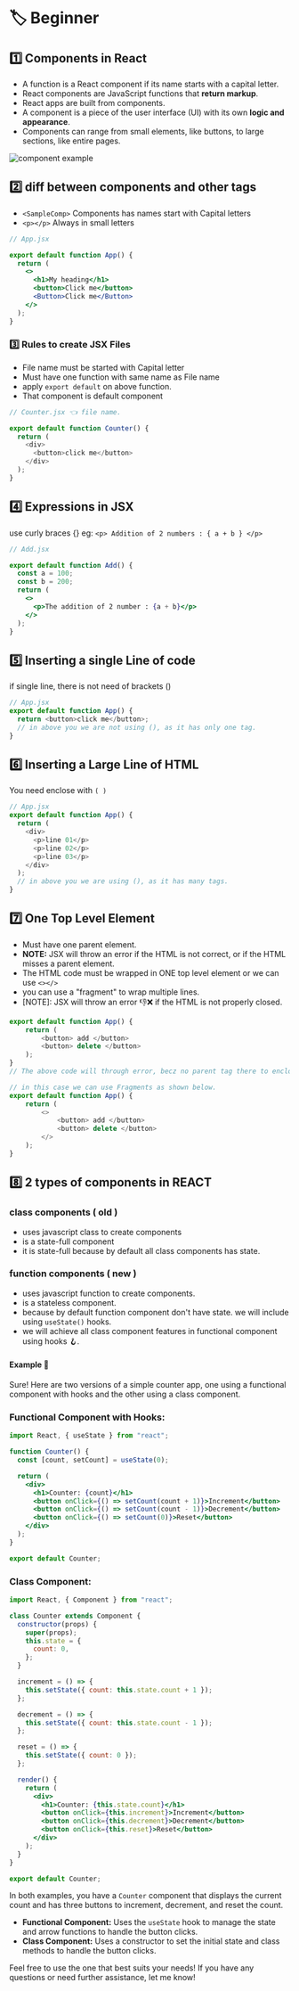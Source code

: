 # 🏷️ Beginner

## 1️⃣ Components in React

- A function is a React component if its name starts with a capital letter.
- React components are JavaScript functions that **return markup**.
- React apps are built from components.
- A component is a piece of the user interface (UI) with its own **logic and appearance**.
- Components can range from small elements, like buttons, to large sections, like entire pages.

![component example](./s_thinking-in-react_ui_outline.png)

## 2️⃣ diff between components and other tags

- `<SampleComp>` Components has names start with Capital letters
- `<p></p>` Always in small letters

```jsx
// App.jsx

export default function App() {
  return (
    <>
      <h1>My heading</h1>
      <button>Click me</button>
      <Button>Click me</Button>
    </>
  );
}
```

### 3️⃣ Rules to create JSX Files

- File name must be started with Capital letter
- Must have one function with same name as File name
- apply `export default` on above function.
- That component is default component

```javascript
// Counter.jsx 👈 file name.

export default function Counter() {
  return (
    <div>
      <button>click me</button>
    </div>
  );
}
```

## 4️⃣ Expressions in JSX

use curly braces {}
eg: `<p> Addition of 2 numbers : { a + b } </p>`

```jsx
// Add.jsx

export default function Add() {
  const a = 100;
  const b = 200;
  return (
    <>
      <p>The addition of 2 number : {a + b}</p>
    </>
  );
}
```

## 5️⃣ Inserting a single Line of code

if single line, there is not need of brackets ()

```javascript
// App.jsx
export default function App() {
  return <button>click me</button>;
  // in above you we are not using (), as it has only one tag.
}
```

## 6️⃣ Inserting a Large Line of HTML

You need enclose with `( )`

```javascript
// App.jsx
export default function App() {
  return (
    <div>
      <p>line 01</p>
      <p>line 02</p>
      <p>line 03</p>
    </div>
  );
  // in above you we are using (), as it has many tags.
}
```

## 7️⃣ One Top Level Element

- Must have one parent element.
- **NOTE:** JSX will throw an error if the HTML is not correct, or if the HTML misses a parent element.
- The HTML code must be wrapped in ONE top level element or we can use `<></>`
- you can use a "fragment" to wrap multiple lines.
- [NOTE]: JSX will throw an error 👎❌ if the HTML is not properly closed.

```javascript
export default function App() {
    return (
        <button> add </button>
        <button> delete </button>
    );
}
// The above code will through error, becz no parent tag there to enclose its children tags.

// in this case we can use Fragments as shown below.
export default function App() {
    return (
        <>
            <button> add </button>
            <button> delete </button>
        </>
    );
}
```

## 8️⃣ 2 types of components in REACT

### class components ( old )

- uses javascript class to create components
- is a state-full component
- it is state-full because by default all class components has state.

### function components ( new )

- uses javascript function to create components.
- is a stateless component.
- because by default function component don't have state. we will include using `useState()` hooks.
- we will achieve all class component features in functional component using hooks 🪝.

#### Example 🍳

Sure! Here are two versions of a simple counter app, one using a functional component with hooks and the other using a class component.

### **Functional Component with Hooks:**

```jsx
import React, { useState } from "react";

function Counter() {
  const [count, setCount] = useState(0);

  return (
    <div>
      <h1>Counter: {count}</h1>
      <button onClick={() => setCount(count + 1)}>Increment</button>
      <button onClick={() => setCount(count - 1)}>Decrement</button>
      <button onClick={() => setCount(0)}>Reset</button>
    </div>
  );
}

export default Counter;
```

### **Class Component:**

```jsx
import React, { Component } from "react";

class Counter extends Component {
  constructor(props) {
    super(props);
    this.state = {
      count: 0,
    };
  }

  increment = () => {
    this.setState({ count: this.state.count + 1 });
  };

  decrement = () => {
    this.setState({ count: this.state.count - 1 });
  };

  reset = () => {
    this.setState({ count: 0 });
  };

  render() {
    return (
      <div>
        <h1>Counter: {this.state.count}</h1>
        <button onClick={this.increment}>Increment</button>
        <button onClick={this.decrement}>Decrement</button>
        <button onClick={this.reset}>Reset</button>
      </div>
    );
  }
}

export default Counter;
```

In both examples, you have a `Counter` component that displays the current count and has three buttons to increment, decrement, and reset the count.

- **Functional Component:** Uses the `useState` hook to manage the state and arrow functions to handle the button clicks.
- **Class Component:** Uses a constructor to set the initial state and class methods to handle the button clicks.

Feel free to use the one that best suits your needs! If you have any questions or need further assistance, let me know!
